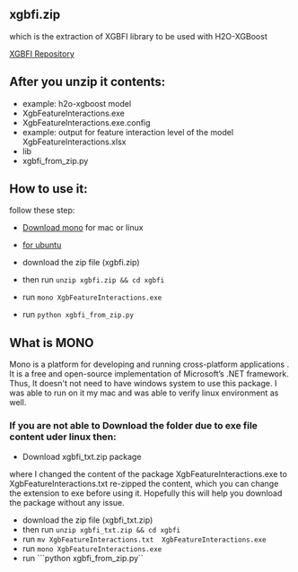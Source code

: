 
## xgbfi.zip 
which is the extraction of XGBFI library to be used with H2O-XGBoost

[XGBFI Repository](https://github.com/Far0n/xgbfi)

## After you unzip it contents:
* example: h2o-xgboost model
* XgbFeatureInteractions.exe
* XgbFeatureInteractions.exe.config
* example: output for feature interaction level of the model XgbFeatureInteractions.xlsx
* lib
* xgbfi_from_zip.py

## How to use it:
follow these step:

* [Download mono](https://www.mono-project.com/download/stable/) for mac or linux

* [for ubuntu](https://linuxize.com/post/how-to-install-mono-on-ubuntu-20-04/#:~:text=mono%2Dcomplete%20is%20a%20meta,mono%20%2D%2Dversion)

* download the zip file (xgbfi.zip)
* then run ```unzip xgbfi.zip && cd xgbfi```
* run ```mono XgbFeatureInteractions.exe```
* run ```python xgbfi_from_zip.py```

## What is MONO

Mono is a platform for developing and running cross-platform applications . It is a free and open-source implementation of Microsoft’s .NET framework.
Thus, It  doesn't not need to have windows system to use this package. I was able to run on it my mac and was able to verify linux environment as well. 

### If you are not able to Download the folder due to exe file content uder linux then:

* Download xgbfi_txt.zip package

where I changed the content of the package XgbFeatureInteractions.exe  to  XgbFeatureInteractions.txt
re-zipped the content, which you can change the extension to exe before using it. Hopefully this will help you download the package without any issue. 

* download the zip file (xgbfi_txt.zip)
* then run ```unzip xgbfi_txt.zip && cd xgbfi```
* run ```mv XgbFeatureInteractions.txt  XgbFeatureInteractions.exe```
* run ```mono XgbFeatureInteractions.exe```
* run ```python xgbfi_from_zip.py``
 
